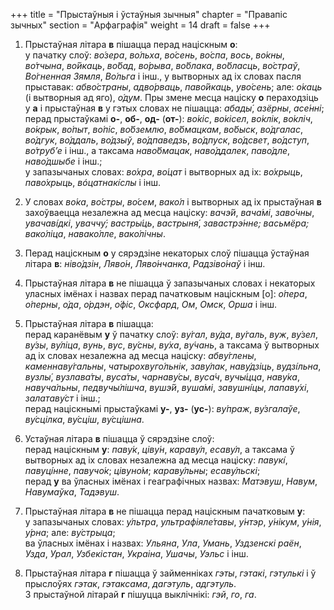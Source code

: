 +++
title = "Прыстаўныя і ўстаўныя зычныя"
chapter = "Правапic зычных"
section = "Арфаграфія"
weight = 14
draft = false
+++

1. Прыстаўная літара __в__ пішацца перад націскным __о__:
<br>у пачатку слоў: _во&#769;зера_, _во&#769;льха_, _во&#769;сень_, _во&#769;спа_, _вось_, _во&#769;кны_, _во&#769;тчына_, _во&#769;йкаць_, _во&#769;бад_, _во&#769;рыва_, _во&#769;блака_, _во&#769;бласць_, _во&#769;страў_, _Во&#769;гненная Зямля_, _Во&#769;льга_ і інш., у вытворных ад іх словах пасля прыставак: _абво&#769;страны_, _адво&#769;рваць_, _паво&#769;йкаць_, _уво&#769;сень_; але: _о&#769;каць_ (і вытворныя ад яго), _о&#769;дум_. Пры змене месца націску __о__ пераходзіць у __а__ і прыстаўная __в__ у гэтых словах не пішацца: _абады&#769;_, _азёрны_, _асе&#769;нні_;
<br>перад прыстаўкамі __о-__, __об-__, __од-__ (__от-__): _во&#769;кіс_, _во&#769;кісел_, _во&#769;клік_, _во&#769;кліч_, _во&#769;крык_, _во&#769;пыт_, _во&#769;піс_, _во&#769;бземлю_, _во&#769;бмацкам_, _во&#769;быск_, _во&#769;дгалас_, _во&#769;дгук_, _во&#769;ддаль_, _во&#769;дзыў_, _во&#769;дпаведзь_, _во&#769;дпуск_, _во&#769;дсвет_, _во&#769;дступ_, _во&#769;труб’е_ і інш., а таксама _наво&#769;бмацак_, _наво&#769;ддалек_, _паво&#769;дле_, _наво&#769;дшыбе_ і інш.;
<br>у запазычаных словах: _во&#769;хра_, _во&#769;цат_ і вытворных ад іх: _во&#769;хрыць_, _паво&#769;хрыць_, _вo&#769;цатнакі&#769;слы_ і інш.

2. У словах _во&#769;ка_, _во&#769;стры_, _во&#769;сем_, _вако&#769;л_ і вытворных ад іх прыстаўная __в__ захоўваецца незалежна ад месца націску: _вачэ&#769;й_, _вача&#769;мі_, _заво&#769;чны_, _увачаві&#769;дкі_, _уваччу&#769;; вастры&#769;ць_, _вастрыня&#769;_, _завастрэ&#769;нне; васьмёра; вако&#769;ліца_, _навако&#769;лле_, _вако&#769;лічны_.

3. Перад націскным __о__ у сярэдзіне некаторых слоў пішацца ўстаўная літара __в__: _ніво&#769;дзін_, _Ляво&#769;н_, _Ляво&#769;нчанка_, _Радзіво&#769;наў_ і інш.

4. Прыстаўная літара __в__ не пішацца ў запазычаных словах і некаторых уласных імёнах і назвах перад пачатковым націскным [о]: _о&#769;пера_, _о&#769;перны_, _о&#769;да_, _о&#769;рдэн_, _о&#769;фіс_, _Оксфард_, _Ом_, _Омск_, _Орша_ і інш.

5. Прыстаўная літара __в__ пішацца:
<br>перад каранёвым __у__ ў пачатку слоў: _ву&#769;гал_, _ву&#769;да_, _ву&#769;галь_, _вуж_, _ву&#769;зел_, _ву&#769;зы_, _ву&#769;ліца_, _вунь_, _вус_, _ву&#769;сны_, _ву&#769;ха_, _ву&#769;чань_, а таксама ў вытворных ад іх словах незалежна ад месца націску: _абву&#769;глены_, _каменнаву&#769;гальны_, _чатырохвуго&#769;льнік_, _заву&#769;лак_, _наву&#769;дзіць_, _вудзі&#769;льна_, _вузлы&#769;_, _вузлава&#769;ты_, _вуса&#769;ты_, _чарнаву&#769;сы_, _вуса&#769;ч_, _вучы&#769;цца_, _наву&#769;ка_, _навуча&#769;льны_, _педвучы&#769;лішча_, _вушэ&#769;й_, _вуша&#769;мі_, _завушні&#769;цы_, _лапаву&#769;хі_, _залатаву&#769;ст_ і інш.;
<br>перад націскнымі прыстаўкамі __у-__, __уз-__ (__ус-__): _ву&#769;праж_, _ву&#769;згалаўе_, _ву&#769;сцілка_, _ву&#769;сціш_, _ву&#769;сцішна_.

6. Устаўная літара __в__ пішацца ў сярэдзіне слоў:
<br>перад націскным __у__: _паву&#769;к_, _ціву&#769;н_, _караву&#769;л_, _есаву&#769;л_, а таксама ў вытворных ад іх словах незалежна ад месца націску: _павукі&#769;_, _павуці&#769;нне_, _павучо&#769;к_; _цівуно&#769;м_; _караву&#769;льны_; _есаву&#769;льскі_;
<br>перад __у__ ва ўласных імёнах і геаграфічных назвах: _Матэвуш_, _Навум_, _Навумаўка_, _Тадэвуш_.

7. Прыстаўная літара __в__ не пішацца перад націскным пачатковым __у__:
<br>у запазычаных словах: _у&#769;льтра_, _ультрафіяле&#769;тавы_, _у&#769;нтэр_, _у&#769;нікум_, _у&#769;нія_, _у&#769;рна_; але: _ву&#769;стрыца_;
<br>ва ўласных імёнах і назвах: _Ульяна_, _Ула_, _Умань_, _Уздзенскі раён_, _Узда_, _Урал_, _Узбекістан_, _Украіна_, _Ушачы_, _Уэльс_ і інш.

8. Прыстаўная літара __г__ пішацца ў займенніках _гэты_, _гэтакі_, _гэтулькі_ і ў прыслоўях _гэтак_, _гэтаксама_, _дагэтуль_, _адгэтуль_.
<br>З прыстаўной літарай __г__ пішуцца выклічнікі: _гэй_, _го_, _га_.